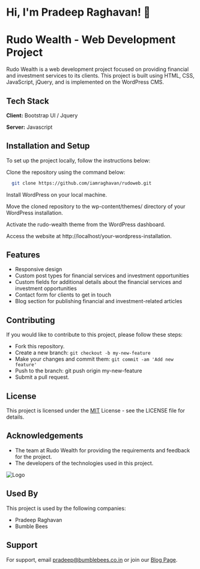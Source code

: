# Hi, I'm Pradeep Raghavan! 👋

# Rudo Wealth - Web Development Project

Rudo Wealth is a web development project focused on providing financial and investment services to its clients. This project is built using HTML, CSS, JavaScript, jQuery, and is implemented on the WordPress CMS.




## Tech Stack

**Client:** Bootstrap UI / Jquery

**Server:** Javascript




## Installation and Setup

To set up the project locally, follow the instructions below:

Clone the repository using the command below:

```bash
  git clone https://github.com/iamraghavan/rudoweb.git
```

Install WordPress on your local machine.

Move the cloned repository to the wp-content/themes/ directory of your WordPress installation.

Activate the rudo-wealth theme from the WordPress dashboard.

Access the website at http://localhost/your-wordpress-installation.


## Features

- Responsive design
- Custom post types for financial services and investment opportunities
- Custom fields for additional details about the financial services and investment opportunities
- Contact form for clients to get in touch
- Blog section for publishing financial and investment-related articles


## Contributing

If you would like to contribute to this project, please follow these steps:

- Fork this repository.
- Create a new branch: ``` git checkout -b my-new-feature ```
- Make your changes and commit them: ``` git commit -am 'Add new feature' ```
- Push to the branch: git push origin my-new-feature
- Submit a pull request.


## License

This project is licensed under the [MIT](https://choosealicense.com/licenses/mit/) License - see the LICENSE file for details.




## Acknowledgements

- The team at Rudo Wealth for providing the requirements and feedback for the project.
- The developers of the technologies used in this project.


![Logo](https://firebasestorage.googleapis.com/v0/b/intricate-aria-345510.appspot.com/o/bumblebeesAssets%2FImages%2FLogo%2FBumbleBees-Logo-White.png?alt=media&token=0ab358cb-5938-444f-91ef-b6d5376a1b81)


## Used By

This project is used by the following companies:

- Pradeep Raghavan
- Bumble Bees


## Support

For support, email pradeep@bumblebees.co.in or join our [Blog Page](https://blog.bumblebees.co.in/).

